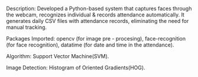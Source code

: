 Description:
   Developed a Python-based system that captures faces through the webcam, recognizes individual & records attendance automatically.
   It generates daily CSV files with attendance records, eliminating the need for manual tracking.

Packages Imported:
   opencv (for image pre - procesing), 
   face-recognition (for face recognition),
   datatime (for date and time in the attendance). 
 
Algorithm: 
  Support Vector Machine(SVM).

Image Detection:
   Histogram of Oriented Gradients(HOG). 
  
  
